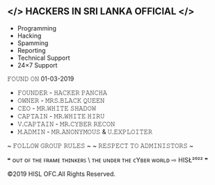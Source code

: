 ## </> HACKERS IN SRI LANKA OFFICIAL </>

- Programming
- Hacking
- Spamming
- Reporting
- Technical Support
- 24×7 Support

𝙵𝙾𝚄𝙽𝙳 𝙾𝙽 01-03-2019 

- 𝙵𝙾𝚄𝙽𝙳𝙴𝚁 - 𝙷𝙰𝙲𝙺𝙴𝚁 𝙿𝙰𝙽𝙲𝙷𝙰
- 𝙾𝚆𝙽𝙴𝚁 - 𝙼𝚁𝚂.𝙱𝙻𝙰𝙲𝙺 𝚀𝚄𝙴𝙴𝙽
- 𝙲𝙴𝙾 - 𝙼𝚁.𝚆𝙷𝙸𝚃𝙴 𝚂𝙷𝙰𝙳𝙾𝚆
- 𝙲𝙰𝙿𝚃𝙰𝙸𝙽 - 𝙼𝚁.𝚆𝙷𝙸𝚃𝙴 𝙷𝙸𝚁𝚄
- 𝚅.𝙲𝙰𝙿𝚃𝙰𝙸𝙽 - 𝙼𝚁.𝙲𝚈𝙱𝙴𝚁 𝚁𝙴𝙲𝙾𝙽
- 𝙼.𝙰𝙳𝙼𝙸𝙽 - 𝙼𝚁.𝙰𝙽𝙾𝙽𝚈𝙼𝙾𝚄𝚂 & 𝚄.𝙴𝚇𝙿𝙻𝙾𝙸𝚃𝙴𝚁

~ 𝙵𝙾𝙻𝙻𝙾𝚆 𝙶𝚁𝙾𝚄𝙿 𝚁𝚄𝙻𝙴𝚂 ~
~ 𝚁𝙴𝚂𝙿𝙴𝙲𝚃 𝚃𝙾 𝙰𝙳𝙼𝙸𝙽𝙸𝚂𝚃𝙾𝚁𝚂 ~

❝ ᴏᴜᴛ ᴏꜰ ᴛʜᴇ ꜰʀᴀᴍᴇ ᴛʜɪɴᴋᴇʀꜱ \ ᴛʜᴇ ᴜɴᴅᴇʀ ᴛʜᴇ ᴄYʙᴇʀ ᴡᴏʀʟᴅ ⇨ НІЅŁ²⁰²² ❞

©2019 HISL OFC.All Rights Reserved.
